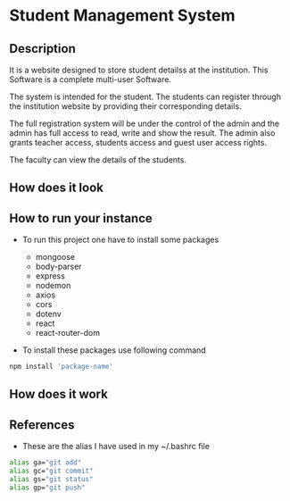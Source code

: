 # Student Management System

## Description

It is a website designed to store student detailss at the institution. This Software is a complete multi-user Software.

The system is intended for the student. The students can register through the institution website by providing their corresponding details.

The full registration system will be under the control of the admin and the admin has full access to read, write and show the result. The admin also grants teacher access, students access and guest user access rights.

The faculty can view the details of the students.

## How does it look

## How to run your instance

- To run this project one have to install some packages
  - mongoose
  - body-parser
  - express
  - nodemon
  - axios
  - cors
  - dotenv
  - react
  - react-router-dom

- To install these packages use following command
```bash
npm install 'package-name'
```

## How does it work

## References

- These are the alias I have used in my ~/.bashrc file
```bash
alias ga="git add"
alias gc="git commit"
alias gs="git status"
alias gp="git push"
```